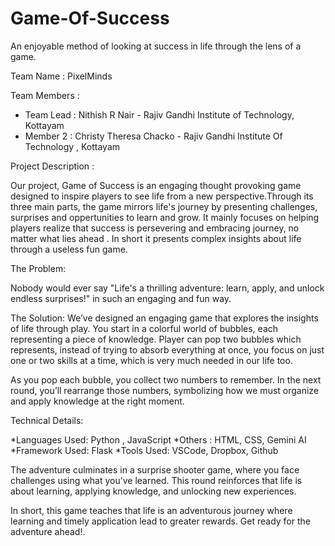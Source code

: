 # Game-Of-Success
An enjoyable method of looking at success in life through the lens of a game.

Team Name : PixelMinds

Team Members :

* Team Lead : Nithish R Nair - Rajiv Gandhi Institute of Technology, Kottayam
* Member 2  : Christy Theresa Chacko - Rajiv Gandhi Institute Of Technology , Kottayam

Project Description :

Our project, Game of Success is an engaging thought provoking game designed to inspire players to see life from a new perspective.Through its three main parts, the game mirrors life's journey by presenting challenges, surprises and oppertunities to learn and grow. It mainly focuses on helping players realize that success is persevering and embracing journey, no matter what lies ahead . In short it presents complex insights about life through a useless fun game.

The Problem:

Nobody would ever say "Life's a thrilling adventure: learn, apply, and unlock endless surprises!" in such an engaging and fun way.

The Solution: 
We’ve designed an engaging game that explores the insights of life through play. You start in a colorful world of bubbles, each representing a piece of knowledge. Player can pop two bubbles which represents, instead of trying to absorb everything at once, you focus on just one or two skills at a time, which is very much needed in our life too.

As you pop each bubble, you collect two numbers to remember. In the next round, you’ll rearrange those numbers, symbolizing how we must organize and apply knowledge at the right moment. 

Technical Details:

*Languages Used: Python , JavaScript 
*Others : HTML, CSS, Gemini AI
*Framework Used: Flask
*Tools Used: VSCode, Dropbox, Github

The adventure culminates in a surprise shooter game, where you face challenges using what you’ve learned. This round reinforces that life is about learning, applying knowledge, and unlocking new experiences.

In short, this game teaches that life is an adventurous journey where learning and timely application lead to greater rewards. Get ready for the adventure ahead!.
